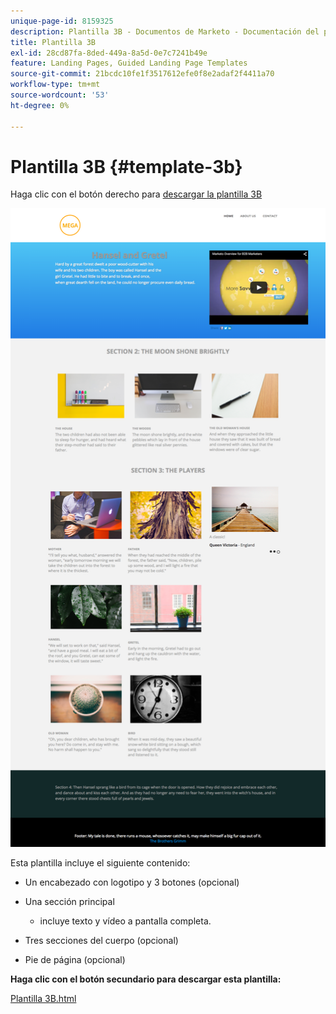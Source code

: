 ```yaml
---
unique-page-id: 8159325
description: Plantilla 3B - Documentos de Marketo - Documentación del producto
title: Plantilla 3B
exl-id: 28cd87fa-8ded-449a-8a5d-0e7c7241b49e
feature: Landing Pages, Guided Landing Page Templates
source-git-commit: 21bcdc10fe1f3517612efe0f8e2adaf2f4411a70
workflow-type: tm+mt
source-wordcount: '53'
ht-degree: 0%

---
```


# Plantilla 3B {#template-3b}

Haga clic con el botón derecho para [descargar la plantilla 3B](https://experienceleague.adobe.com/landing/marketo/lp-templates/template-3b.html?lang=es)

![](assets/image2015-6-15-11-3a11-3a30.png)

Esta plantilla incluye el siguiente contenido:

* Un encabezado con logotipo y 3 botones (opcional)
* Una sección principal

   * incluye texto y vídeo a pantalla completa.

* Tres secciones del cuerpo (opcional)
* Pie de página (opcional)

**Haga clic con el botón secundario para descargar esta plantilla:**

[Plantilla 3B.html](https://experienceleague.adobe.com/landing/marketo/lp-templates/template-3b.html?lang=es)
